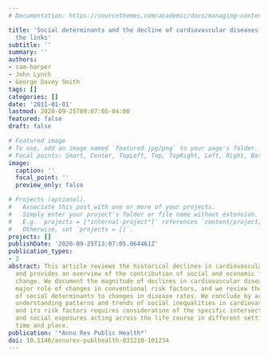 ```yaml
---
# Documentation: https://sourcethemes.com/academic/docs/managing-content/

title: 'Social determinants and the decline of cardiovascular diseases: understanding
  the links'
subtitle: ''
summary: ''
authors:
- sam-harper
- John Lynch
- George Davey Smith
tags: []
categories: []
date: '2011-01-01'
lastmod: 2020-09-25T09:07:05-04:00
featured: false
draft: false

# Featured image
# To use, add an image named `featured.jpg/png` to your page's folder.
# Focal points: Smart, Center, TopLeft, Top, TopRight, Left, Right, BottomLeft, Bottom, BottomRight.
image:
  caption: ''
  focal_point: ''
  preview_only: false

# Projects (optional).
#   Associate this post with one or more of your projects.
#   Simply enter your project's folder or file name without extension.
#   E.g. `projects = ["internal-project"]` references `content/project/deep-learning/index.md`.
#   Otherwise, set `projects = []`.
projects: []
publishDate: '2020-09-25T13:07:05.064461Z'
publication_types:
- 2
abstract: This article reviews the historical declines in cardiovascular mortality
  and provides an overview of the contribution of social and economic factors to disease
  change. We document the magnitude of declines in cardiovascular diseases and the
  major role of changes in conventional risk factors, and we review the contributions
  of social determinants to changes in disease rates. We conclude by arguing that
  understanding patterns and trends of social inequalities in cardiovascular disease
  and its risk factors requires consideration of the specific intersections of health
  and social exposures acting across the life course in different settings, in both
  time and place.
publication: '*Annu Rev Public Health*'
doi: 10.1146/annurev-publhealth-031210-101234
---
```


